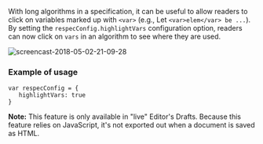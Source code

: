 With long algorithms in a specification, it can be useful to allow readers to click on variables marked up with `<var>` (e.g., Let `<var>elem</var> be ...`). By setting the `respecConfig.highlightVars` configuration option, readers can now click on `vars` in an algorithm to see where they are used.  

![screencast-2018-05-02-21-09-28](https://user-images.githubusercontent.com/8426945/39533806-a7643b24-4e4d-11e8-8dbd-495fae677702.gif)

### Example of usage

```JS
var respecConfig = {
   highlightVars: true
}
```

**Note:** This feature is only available in "live" Editor's Drafts. Because this feature relies on JavaScript, it's not exported out when a document is saved as HTML.